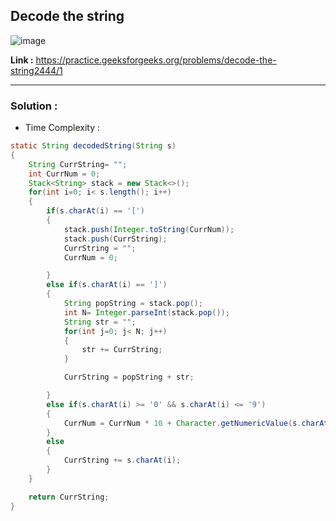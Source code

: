 ## Decode the string

![image](https://user-images.githubusercontent.com/23376002/195125463-5838d75f-ec2d-409e-b390-ed1078cb141b.png)

**Link :** https://practice.geeksforgeeks.org/problems/decode-the-string2444/1

-------------------------------------------------------------------------------------------------------------------------------------------------------


### Solution :

- Time Complexity :


```java
static String decodedString(String s)
{
    String CurrString= "";
    int CurrNum = 0;
    Stack<String> stack = new Stack<>();
    for(int i=0; i< s.length(); i++)
    {
        if(s.charAt(i) == '[')
        {
            stack.push(Integer.toString(CurrNum));
            stack.push(CurrString);
            CurrString = "";
            CurrNum = 0;

        }
        else if(s.charAt(i) == ']')
        {
            String popString = stack.pop();
            int N= Integer.parseInt(stack.pop());
            String str = "";
            for(int j=0; j< N; j++)
            {
                str += CurrString;
            }

            CurrString = popString + str;

        }
        else if(s.charAt(i) >= '0' && s.charAt(i) <= '9')
        {
            CurrNum = CurrNum * 10 + Character.getNumericValue(s.charAt(i));
        }
        else 
        {
            CurrString += s.charAt(i);
        }
    }

    return CurrString;
}

```



